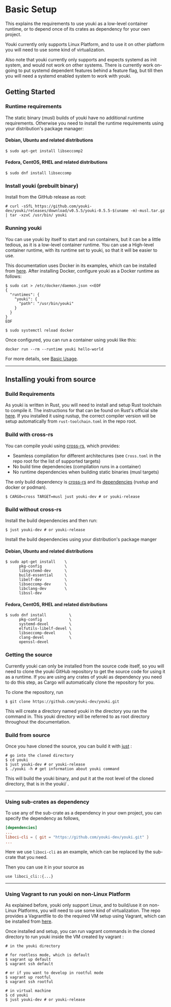 # Basic Setup

This explains the requirements to use youki as a low-level container runtime, or to depend once of its crates as dependency for your own project.

Youki currently only supports Linux Platform, and to use it on other platform you will need to use some kind of virtualization.

Also note that youki currently only supports and expects systemd as init system, and would not work on other systems. There is currently work on-going to put systemd dependent features behind a feature flag, but till then you will need a systemd enabled system to work with youki.

## Getting Started

### Runtime requirements

The static binary (musl) builds of youki have no additional runtime requirements. Otherwise you need to install the runtime requirements using your distribution's package manager:

#### Debian, Ubuntu and related distributions
```console
$ sudo apt-get install libseccomp2
```

#### Fedora, CentOS, RHEL and related distributions
```console
$ sudo dnf install libseccomp
```

### Install youki (prebuilt binary)

Install from the GitHub release as root:

<!--youki release begin-->
```console
# curl -sSfL https://github.com/youki-dev/youki/releases/download/v0.5.5/youki-0.5.5-$(uname -m)-musl.tar.gz | tar -xzvC /usr/bin/ youki
```
<!--youki release end-->

### Running youki

You can use youki by itself to start and run containers, but it can be a little tedious, as it is a low-level container runtime. You can use a High-level container runtime, with its runtime set to youki, so that it will be easier to use.

This documentation uses Docker in its examples, which can be installed from [here](https://docs.docker.com/engine/install).
After installing Docker, configure youki as a Docker runtime as follows:

```console
$ sudo cat > /etc/docker/daemon.json <<EOF
{
  "runtimes": {
    "youki": {
      "path": "/usr/bin/youki"
    }
  }
}
EOF

$ sudo systemctl reload docker
```

Once configured, you can run a container using youki like this:

```console
docker run --rm --runtime youki hello-world
```

For more details, see [Basic Usage](./basic_usage.md).

---

## Installing youki from source

### Build Requirements

As youki is written in Rust, you will need to install and setup Rust toolchain to compile it. The instructions for that can be found on Rust's official site [here](https://www.rust-lang.org/tools/install).
If you installed it using rustup, the correct compiler version will be setup automatically from `rust-toolchain.toml` in the repo root.

### Build with cross-rs

You can compile youki using [cross-rs](https://github.com/cross-rs/cross), which provides:
* Seamless compilation for different architectures (see `Cross.toml` in the repo root for the list of supported targets)
* No build time dependencies (compilation runs in a container)
* No runtime dependencies when building static binaries (musl targets)

The only build dependency is [cross-rs](https://github.com/cross-rs/cross?tab=readme-ov-file#installation) and its [dependencies](https://github.com/cross-rs/cross?tab=readme-ov-file#dependencies) (rustup and docker or podman).


```console
$ CARGO=cross TARGET=musl just youki-dev # or youki-release
```

### Build without cross-rs

Install the build dependencies and then run:
```console
$ just youki-dev # or youki-release
```

Install the build dependencies using your distribution's package manger

#### Debian, Ubuntu and related distributions
```console
$ sudo apt-get install    \
      pkg-config          \
      libsystemd-dev      \
      build-essential     \
      libelf-dev          \
      libseccomp-dev      \
      libclang-dev        \
      libssl-dev
```

#### Fedora, CentOS, RHEL and related distributions
```console
$ sudo dnf install          \
      pkg-config            \
      systemd-devel         \
      elfutils-libelf-devel \
      libseccomp-devel      \
      clang-devel           \
      openssl-devel
```

### Getting the source

Currently youki can only be installed from the source code itself, so you will need to clone the youki GitHub repository to get the source code for using it as a runtime. If you are using any crates of youki as dependency you need to do this step, as Cargo will automatically clone the repository for you.

To clone the repository, run

```console
$ git clone https://github.com/youki-dev/youki.git
```

This will create a directory named youki in the directory you ran the command in. This youki directory will be referred to as root directory throughout the documentation.

### Build from source

Once you have cloned the source, you can build it with [just](https://github.com/casey/just#installation) :

```console
# go into the cloned directory
$ cd youki
$ just youki-dev # or youki-release
$ ./youki -h # get information about youki command
```

This will build the youki binary, and put it at the root level of the cloned directory, that is in the youki/ .

---

### Using sub-crates as dependency

To use any of the sub-crate as a dependency in your own project, you can specify the dependency as follows,

```toml
[dependencies]
...
liboci-cli = { git = "https://github.com/youki-dev/youki.git" }
...
```

Here we use `liboci-cli` as an example, which can be replaced by the sub-crate that you need.

Then you can use it in your source as

```
use liboci_cli::{...}
```

---

### Using Vagrant to run youki on non-Linux Platform

As explained before, youki only support Linux, and to build/use it on non-Linux Platforms, you will need to use some kind of virtualization. The repo provides a Vagrantfile to do the required VM setup using Vagrant, which can be installed from [here](https://www.vagrantup.com/docs/installation).

Once installed and setup, you can run vagrant commands in the cloned directory to run youki inside the VM created by vagrant :

```console
# in the youki directory

# for rootless mode, which is default
$ vagrant up default
$ vagrant ssh default

# or if you want to develop in rootful mode
$ vagrant up rootful
$ vagrant ssh rootful

# in virtual machine
$ cd youki
$ just youki-dev # or youki-release
```
